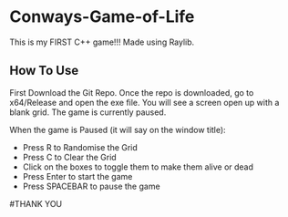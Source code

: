 # Conways-Game-of-Life
This is my FIRST C++ game!!! Made using Raylib.

## How To Use
First Download the Git Repo. Once the repo is downloaded, go to x64/Release and open the exe file. You will see a screen open up with a blank grid. The game is currently paused.

When the game is Paused (it will say on the window title):
- Press R to Randomise the Grid
- Press C to Clear the Grid
- Click on the boxes to toggle them to make them alive or dead
- Press Enter to start the game
- Press SPACEBAR to pause the game

#THANK YOU 

